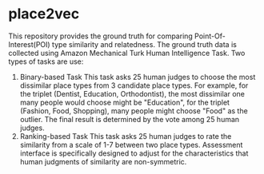 # place2vec
This repository provides the ground truth for comparing Point-Of-Interest(POI) type similarity and relatedness. The ground truth data is collected using Amazon Mechanical Turk Human Intelligence Task. Two types of tasks are use:
1. Binary-based Task
This task asks 25 human judges to choose the most dissimilar place types from 3 candidate place types. For example, for the triplet (Dentist, Education, Orthodontist), the most dissimilar one many people would choose might be "Education", for the triplet (Fashion, Food, Shopping), many people might choose "Food" as the outlier. The final result is determined by the vote among 25 human judges.
2. Ranking-based Task
This task asks 25 human judges to rate the similarity from a scale of 1-7 between two place types. Assessment interface is specifically designed to adjust for the characteristics that human judgments of similarity are non-symmetric. 
